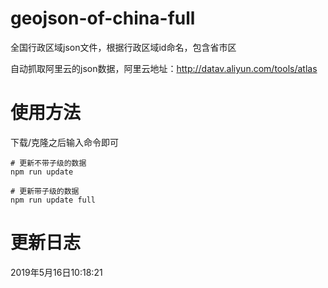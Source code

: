 # geojson-of-china-full
全国行政区域json文件，根据行政区域id命名，包含省市区

自动抓取阿里云的json数据，阿里云地址：http://datav.aliyun.com/tools/atlas

# 使用方法

下载/克隆之后输入命令即可

```
# 更新不带子级的数据
npm run update

# 更新带子级的数据
npm run update full
```

# 更新日志
2019年5月16日10:18:21  

